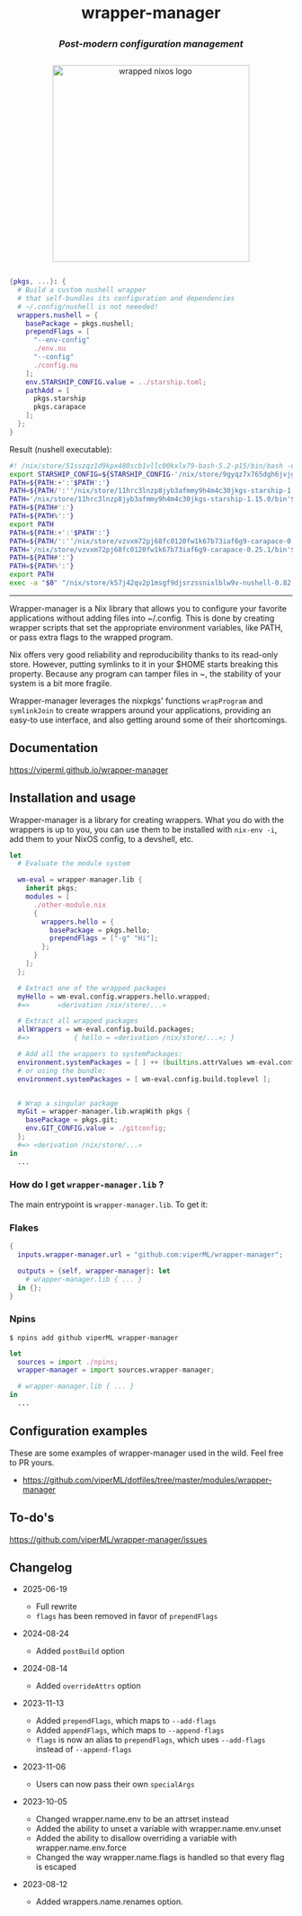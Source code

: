 <h1>
    <p align="center">
        <b>wrapper-manager</b>
    </p>
</h1>

<h3>
    <p align="center">
        <i>Post-modern configuration management</i>
    </p>
</h3>

<p class="wm-logo" align="center" style="margin: 2em auto;">
  <img src="./public/wrapper.svg" alt="wrapped nixos logo" onerror="this.remove()"  width="350"/>
</p>


```nix
{pkgs, ...}: {
  # Build a custom nushell wrapper
  # that self-bundles its configuration and dependencies
  # ~/.config/nushell is not neeeded!
  wrappers.nushell = {
    basePackage = pkgs.nushell;
    prependFlags = [
      "--env-config"
      ./env.nu
      "--config"
      ./config.nu
    ];
    env.STARSHIP_CONFIG.value = ../starship.toml;
    pathAdd = [
      pkgs.starship
      pkgs.carapace
    ];
  };
}
```

Result (nushell executable):

```bash
#! /nix/store/51sszqz1d9kpx480scb1vllc00kxlx79-bash-5.2-p15/bin/bash -e
export STARSHIP_CONFIG=${STARSHIP_CONFIG-'/nix/store/9gyqz7x765dgh6jvjgnsmiq1zp8lm2y8-starship.toml'}
PATH=${PATH:+':'$PATH':'}
PATH=${PATH/':''/nix/store/11hrc3lnzp8jyb3afmmy9h4m4c30jkgs-starship-1.15.0/bin'':'/':'}
PATH='/nix/store/11hrc3lnzp8jyb3afmmy9h4m4c30jkgs-starship-1.15.0/bin'$PATH
PATH=${PATH#':'}
PATH=${PATH%':'}
export PATH
PATH=${PATH:+':'$PATH':'}
PATH=${PATH/':''/nix/store/vzvxm72pj68fc0120fw1k67b73iaf6g9-carapace-0.25.1/bin'':'/':'}
PATH='/nix/store/vzvxm72pj68fc0120fw1k67b73iaf6g9-carapace-0.25.1/bin'$PATH
PATH=${PATH#':'}
PATH=${PATH%':'}
export PATH
exec -a "$0" "/nix/store/k57j42qv2p1msgf9djsrzssnixlblw9v-nushell-0.82.0/bin/.nu-wrapped"  --env-config /nix/store/zx7cc0fmr3gsbxfvdri8b1pnybsh8hd9-env.nu --config /nix/store/n4mdvfbcc81i9bhrakw7r6wnk4nygbdl-config.nu "$@"
```

---

Wrapper-manager is a Nix library that allows you to configure your favorite applications
without adding files into ~/.config.
This is done by creating wrapper scripts that set the appropriate environment variables, like PATH,
or pass extra flags to the wrapped program.

Nix offers very good reliability and reproducibility thanks to its read-only store.
However, putting symlinks to it in your $HOME starts breaking this property.
Because any program can tamper files in ~, the stability of your system is a bit
more fragile.

Wrapper-manager leverages the nixpkgs' functions `wrapProgram` and `symlinkJoin` to create wrappers
around your applications, providing an easy-to use interface, and also getting
around some of their shortcomings.


## **Documentation**

https://viperml.github.io/wrapper-manager


## **Installation and usage**

Wrapper-manager is a library for creating wrappers. What you do with the wrappers is up to you,
you can use them to be installed with `nix-env -i`, add them to your NixOS config, to a devshell,
etc.

```nix
let
  # Evaluate the module system

  wm-eval = wrapper-manager.lib {
    inherit pkgs;
    modules = [
      ./other-module.nix
      {
        wrappers.hello = {
          basePackage = pkgs.hello;
          prependFlags = ["-g" "Hi"];
        };
      }
    ];
  };

  # Extract one of the wrapped packages
  myHello = wm-eval.config.wrappers.hello.wrapped;
  #=>       «derivation /nix/store/...»

  # Extract all wrapped packages
  allWrappers = wm-eval.config.build.packages;
  #=>           { hello = «derivation /nix/store/...»; }

  # Add all the wrappers to systemPackages:
  environment.systemPackages = [ ] ++ (builtins.attrValues wm-eval.config.build.packages);
  # or using the bundle:
  environment.systemPackages = [ wm-eval.config.build.toplevel ];


  # Wrap a singular package
  myGit = wrapper-manager.lib.wrapWith pkgs {
    basePackage = pkgs.git;
    env.GIT_CONFIG.value = ./gitconfig;
  };
  #=> «derivation /nix/store/...»
in
  ...
```

### How do I get `wrapper-manager.lib` ?

The main entrypoint is `wrapper-manager.lib`. To get it:

### Flakes

```nix
{
  inputs.wrapper-manager.url = "github.com:viperML/wrapper-manager";

  outputs = {self, wrapper-manager}: let
    # wrapper-manager.lib { ... }
  in {};
}
```

### Npins

```
$ npins add github viperML wrapper-manager
```

```nix
let
  sources = import ./npins;
  wrapper-manager = import sources.wrapper-manager;

  # wrapper-manager.lib { ... }
in
  ...
```


## **Configuration examples**

These are some examples of wrapper-manager used in the wild. Feel free to PR yours.

- https://github.com/viperML/dotfiles/tree/master/modules/wrapper-manager


## To-do's

https://github.com/viperML/wrapper-manager/issues

## Changelog

- 2025-06-19
  - Full rewrite
  - `flags` has been removed in favor of `prependFlags`

- 2024-08-24
  - Added `postBuild` option

- 2024-08-14
  - Added `overrideAttrs` option

- 2023-11-13
  - Added `prependFlags`, which maps to `--add-flags`
  - Added `appendFlags`, which maps to `--append-flags`
  - `flags` is now an alias to `prependFlags`, which uses `--add-flags` instead of `--append-flags`

- 2023-11-06
  - Users can now pass their own `specialArgs`

- 2023-10-05
  - Changed wrapper.name.env to be an attrset instead
  - Added the ability to unset a variable with wrapper.name.env.unset
  - Added the ability to disallow overriding a variable with wrapper.name.env.force
  - Changed the way wrapper.name.flags is handled so that every flag is escaped

- 2023-08-12
  - Added wrappers.name.renames option.

<style>
  .VPDoc .wm-logo {
    display: none;
  }
</style>
